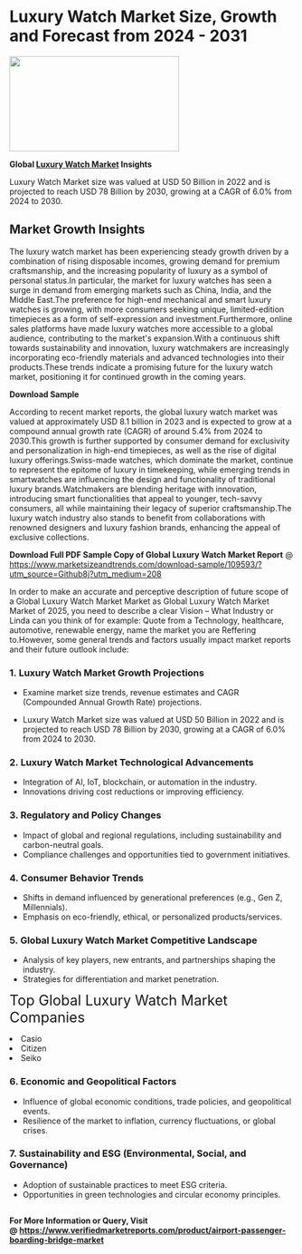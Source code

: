 <H1>Luxury Watch Market Size, Growth and Forecast from 2024 - 2031</H1><img class="aligncenter size-medium wp-image-584254" src="https://thirdeyenews.in/wp-content/uploads/2024/09/Global-Market-Research-300x168.jpeg" alt="" width="300" height="168" /><p><strong>Global&nbsp;<a href="https://www.marketsizeandtrends.com/download-sample/109593/?utm_source=Github8j?utm_medium=208">Luxury Watch Market</a> Insights</strong></p><p>Luxury Watch Market size was valued at USD 50 Billion in 2022 and is projected to reach USD 78 Billion by 2030, growing at a CAGR of 6.0% from 2024 to 2030.</p><p><h2>Market Growth Insights</h2> <p>The luxury watch market has been experiencing steady growth driven by a combination of rising disposable incomes, growing demand for premium craftsmanship, and the increasing popularity of luxury as a symbol of personal status.In particular, the market for luxury watches has seen a surge in demand from emerging markets such as China, India, and the Middle East.The preference for high-end mechanical and smart luxury watches is growing, with more consumers seeking unique, limited-edition timepieces as a form of self-expression and investment.Furthermore, online sales platforms have made luxury watches more accessible to a global audience, contributing to the market's expansion.With a continuous shift towards sustainability and innovation, luxury watchmakers are increasingly incorporating eco-friendly materials and advanced technologies into their products.These trends indicate a promising future for the luxury watch market, positioning it for continued growth in the coming years.</p> <p><strong>Download Sample</strong></p> <p>According to recent market reports, the global luxury watch market was valued at approximately USD 8.1 billion in 2023 and is expected to grow at a compound annual growth rate (CAGR) of around 5.4% from 2024 to 2030.This growth is further supported by consumer demand for exclusivity and personalization in high-end timepieces, as well as the rise of digital luxury offerings.Swiss-made watches, which dominate the market, continue to represent the epitome of luxury in timekeeping, while emerging trends in smartwatches are influencing the design and functionality of traditional luxury brands.Watchmakers are blending heritage with innovation, introducing smart functionalities that appeal to younger, tech-savvy consumers, all while maintaining their legacy of superior craftsmanship.The luxury watch industry also stands to benefit from collaborations with renowned designers and luxury fashion brands, enhancing the appeal of exclusive collections.<p><span class=""><strong>Download Full PDF Sample Copy of Global Luxury Watch Market Report</strong> @ <a href="https://www.marketsizeandtrends.com/download-sample/109593/?utm_source=Github8j?utm_medium=208" target="_blank">https://www.marketsizeandtrends.com/download-sample/109593/?utm_source=Github8j?utm_medium=208</a></span></p><p>In order to make an accurate and perceptive description of future scope of a Global&nbsp;Luxury Watch Market Market as Global&nbsp;Luxury Watch Market Market of 2025, you need to describe a clear Vision &ndash; What Industry or Linda can you think of for example: Quote from a Technology, healthcare, automotive, renewable energy, name the market you are Reffering to.However, some general trends and factors usually impact market reports and their future outlook include:</p><h3>1.&nbsp;<strong>Luxury Watch Market Growth Projections</strong></h3><ul><li>Examine market size trends, revenue estimates and CAGR (Compounded Annual Growth Rate) projections.</li><li><p>Luxury Watch Market size was valued at USD 50 Billion in 2022 and is projected to reach USD 78 Billion by 2030, growing at a CAGR of 6.0% from 2024 to 2030.</p></li></ul><h3>2.&nbsp;<strong>Luxury Watch Market Technological Advancements</strong></h3><ul><li>Integration of AI, IoT, blockchain, or automation in the industry.</li><li>Innovations driving cost reductions or improving efficiency.</li></ul><h3>3.&nbsp;<strong>Regulatory and Policy Changes</strong></h3><ul><li>Impact of global and regional regulations, including sustainability and carbon-neutral goals.</li><li>Compliance challenges and opportunities tied to government initiatives.</li></ul><h3>4.&nbsp;<strong>Consumer Behavior Trends</strong></h3><ul><li>Shifts in demand influenced by generational preferences (e.g., Gen Z, Millennials).</li><li>Emphasis on eco-friendly, ethical, or personalized products/services.</li></ul><h3>5.&nbsp;<strong>Global Luxury Watch Market Competitive Landscape</strong></h3><ul><li>Analysis of key players, new entrants, and partnerships shaping the industry.</li><li>Strategies for differentiation and market penetration.</li></ul><p data-pm-slice="1 1 []"><span style="color: inherit; font-family: inherit; font-size: 25px;">Top Global Luxury Watch Market Companies</span></p><div class="" data-test-id=""><p><li>Casio</li><li> Citizen</li><li> Seiko</li></p></div><h3>6.&nbsp;<strong>Economic and Geopolitical Factors</strong></h3><ul><li>Influence of global economic conditions, trade policies, and geopolitical events.</li><li>Resilience of the market to inflation, currency fluctuations, or global crises.</li></ul><h3>7.&nbsp;<strong>Sustainability and ESG (Environmental, Social, and Governance)</strong></h3><ul><li>Adoption of sustainable practices to meet ESG criteria.</li><li>Opportunities in green technologies and circular economy principles.</li></ul><h2><strong style="font-size: 14px;">For More Information or Query, Visit @&nbsp;</strong><a style="background-color: #ffffff; font-size: 14px;" href="https://www.marketsizeandtrends.com/report/luxury-watch-market/" target="_blank">https://www.verifiedmarketreports.com/product/airport-passenger-boarding-bridge-market</a></h2>